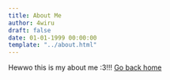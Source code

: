 ```yaml
---
title: About Me
author: 4wiru
draft: false
date: 01-01-1999 00:00:00
template: "../about.html"
---
```


Hewwo this is my about me :3!!! [Go back home](../)
